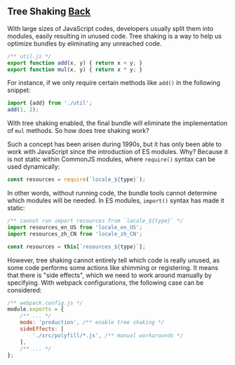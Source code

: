 ## Tree Shaking [Back](../webpack.md)

With large sizes of JavaScript codes, developers usually split them into modules, easily resulting in unused code. Tree shaking is a way to help us optimize bundles by eliminating any unreached code.

```js
/** util.js */
export function add(x, y) { return x + y; }
export function mul(x, y) { return x * y; }
```

For instance, if we only require certain methods like `add()` in the following snippet:

```js
import {add} from './util';
add(1, 2);
```

With tree shaking enabled, the final bundle will eliminate the implementation of `mul` methods. So how does tree shaking work?

Such a concept has been arisen during 1990s, but it has only been able to work with JavaScript since the introduction of ES modules. Why? Because it is not static within CommonJS modules, where `require()` syntax can be used dynamically:

```js
const resources = require(`locale_${type}`);
```

In other words, without running code, the bundle tools cannot determine which modules will be needed. In ES modules, `import()` syntax has made it static:

```js
/** cannot run import resources from `locale_${type}` */
import resources_en_US from 'locale_en_US';
import resources_zh_CN from 'locale_zh_CN';

const resources = this[`resources_${type}`];
```

However, tree shaking cannot entirely tell which code is really unused, as some code performs some actions like shimming or registering. It means that there is "side effects", which we need to work around manually by specifying. With webpack configurations, the following case can be considered:

```js
/** webpack.config.js */
module.exports = {
    /** ... */
    mode: 'production', /** enable tree shaking */
    sideEffects: [
        './src/polyfill/*.js', /** manual workarounds */
    ],
    /** ... */
};
```
